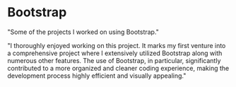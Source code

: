 # Bootstrap
"Some of the projects I worked on using Bootstrap."

"I thoroughly enjoyed working on this project.
It marks my first venture into a comprehensive project where I extensively utilized Bootstrap along with numerous other features.
The use of Bootstrap, in particular, significantly contributed to a more organized and cleaner coding experience,
making the development process highly efficient and visually appealing."


